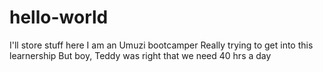 # hello-world
I'll store stuff here
I am an Umuzi bootcamper
Really trying to get into this learnership
But boy, Teddy was right that we need 40 hrs a day
